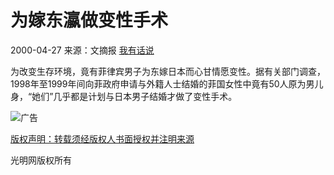 # 为嫁东瀛做变性手术

2000-04-27 来源：文摘报 [我有话说](#commentAnchor)

为改变生存环境，竟有菲律宾男子为东嫁日本而心甘情愿变性。据有关部门调查，1998年至1999年间向菲政府申请与外籍人士结婚的菲国女性中竟有50人原为男儿身，“她们”几乎都是计划与日本男子结婚才做了变性手术。

![广告](https://ad.gmw.cn/content_banner/content_650x120_qrcodes.jpg)

[版权声明：转载须经版权人书面授权并注明来源](//www.gmw.cn/content/2011-02/14/content_1609313.htm)

光明网版权所有
<!-- tcd_original_link https://www.gmw.cn/01wzb/2000-04/27/GB/2000%5E1741%5E0%5EWZ2-2727.htm -->
